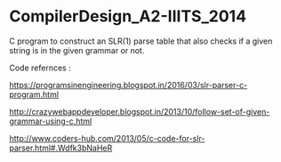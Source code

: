# CompilerDesign_A2-IIITS_2014
C program to construct an SLR(1) parse table that also checks if a given string is in the given grammar or not.



Code refernces :

  https://programsinengineering.blogspot.in/2016/03/slr-parser-c-program.html
  
  http://crazywebappdeveloper.blogspot.in/2013/10/follow-set-of-given-grammar-using-c.html
  
  http://www.coders-hub.com/2013/05/c-code-for-slr-parser.html#.Wdfk3bNaHeR
